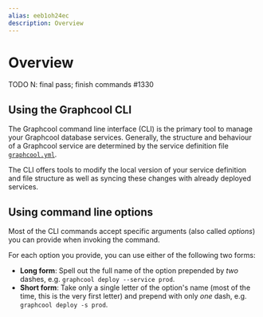 ```yaml
---
alias: eeb1oh24ec
description: Overview
---
```


# Overview

TODO N: final pass; finish commands #1330

## Using the Graphcool CLI

The Graphcool command line interface (CLI) is the primary tool to manage your Graphcool database services. Generally, the structure and behaviour of a Graphcool service are determined by the service definition file [`graphcool.yml`](!alias-foatho8aip).

The CLI offers tools to modify the local version of your service definition and file structure as well as syncing these changes with already deployed services.

## Using command line options

Most of the CLI commands accept specific arguments (also called _options_) you can provide when invoking the command.

For each option you provide, you can use either of the following two forms:

- **Long form**: Spell out the full name of the option prepended by _two_ dashes, e.g. `graphcool deploy --service prod`.
- **Short form**: Take only a single letter of the option's name (most of the time, this is the very first letter) and prepend with only _one_ dash, e.g. `graphcool deploy -s prod`.
